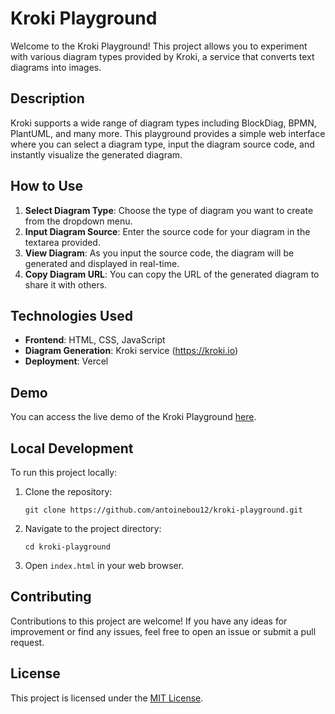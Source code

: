 # Kroki Playground

Welcome to the Kroki Playground! This project allows you to experiment with various diagram types provided by Kroki, a service that converts text diagrams into images.

## Description

Kroki supports a wide range of diagram types including BlockDiag, BPMN, PlantUML, and many more. This playground provides a simple web interface where you can select a diagram type, input the diagram source code, and instantly visualize the generated diagram.

## How to Use

1. **Select Diagram Type**: Choose the type of diagram you want to create from the dropdown menu.
2. **Input Diagram Source**: Enter the source code for your diagram in the textarea provided.
3. **View Diagram**: As you input the source code, the diagram will be generated and displayed in real-time.
4. **Copy Diagram URL**: You can copy the URL of the generated diagram to share it with others.

## Technologies Used

- **Frontend**: HTML, CSS, JavaScript
- **Diagram Generation**: Kroki service (https://kroki.io)
- **Deployment**: Vercel

## Demo

You can access the live demo of the Kroki Playground [here](#).

## Local Development

To run this project locally:

1. Clone the repository:

   ```
   git clone https://github.com/antoinebou12/kroki-playground.git
   ```

2. Navigate to the project directory:

   ```
   cd kroki-playground
   ```

3. Open `index.html` in your web browser.

## Contributing

Contributions to this project are welcome! If you have any ideas for improvement or find any issues, feel free to open an issue or submit a pull request.

## License

This project is licensed under the [MIT License](LICENSE).
